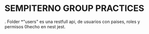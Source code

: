 # SEMPITERNO GROUP PRACTICES
. Folder *"users" es una restfull api, de usuarios con paises, roles y permisos 0hecho en nest jest.
